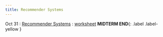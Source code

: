 ```yaml
---
title: Recommender Systems
---
```


Oct 31 
: [Recommender Systems](#) 
  : [worksheet](#) 
**MIDTERM END**{: .label .label-yellow }
